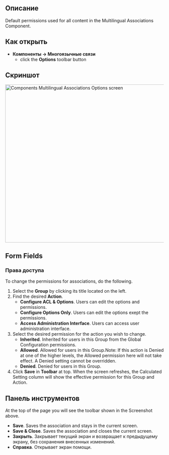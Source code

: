 <!-- Filename: Help4.x:Multilingual_Associations:_Options / Display title: Многоязычные связи: Настройки -->

## Описание

Default permissions used for all content in the Multilingual
Associations Component.

## Как открыть

- **Компоненты → Многоязычные связи**
  - click the **Options** toolbar button

## Скриншот

<img
src="https://docs.joomla.org/images/thumb/1/1b/Help-4x-Components-Multilingual-Associations-Options-screen-ru.png/800px-Help-4x-Components-Multilingual-Associations-Options-screen-ru.png"
decoding="async"
srcset="https://docs.joomla.org/images/thumb/1/1b/Help-4x-Components-Multilingual-Associations-Options-screen-ru.png/1200px-Help-4x-Components-Multilingual-Associations-Options-screen-ru.png 1.5x, https://docs.joomla.org/images/thumb/1/1b/Help-4x-Components-Multilingual-Associations-Options-screen-ru.png/1600px-Help-4x-Components-Multilingual-Associations-Options-screen-ru.png 2x"
data-file-width="2720" data-file-height="1700" width="800" height="500"
alt="Components Multilingual Associations Options screen" />

## Form Fields

### Права доступа

To change the permissions for associations, do the following.

1.  Select the **Group** by clicking its title located on the left.
2.  Find the desired **Action**.
    - **Configure ACL & Options**. Users can edit the options and
      permissions.
    - **Configure Options Only**. Users can edit the options exept the
      permissions.
    - **Access Administration Interface**. Users can access user
      administration interface.
3.  Select the desired permission for the action you wish to change.
    - **Inherited**. Inherited for users in this Group from the Global Configuration
      permissions.
    - **Allowed**. Allowed for users in this Group.Note: If this action
      is Denied at one of the higher levels, the Allowed permission here
      will not take effect. A Denied setting cannot be overridden.
    - **Denied**. Denied for users in this Group.
4.  Click **Save** in **Toolbar** at top. When the screen refreshes, the
    Calculated Setting column will show the effective permission for
    this Group and Action.

## Панель инструментов

At the top of the page you will see the toolbar shown in the
Screenshot above.

- **Save**. Saves the association and stays in the current screen.
- **Save & Close**. Saves the association and closes the current screen.
- **Закрыть**. Закрывает текущий экран и возвращает к предыдущему
  экрану, без сохранения внесенных изменений.
- **Справка**. Открывает экран помощи.
